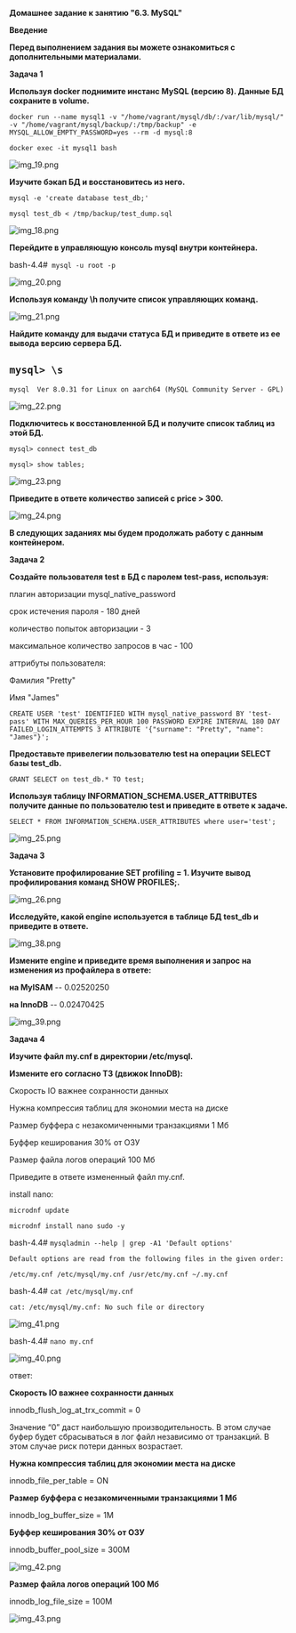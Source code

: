 **Домашнее задание к занятию "6.3. MySQL"**


**Введение**

**Перед выполнением задания вы можете ознакомиться с дополнительными материалами.**



**Задача 1**


**Используя docker поднимите инстанс MySQL (версию 8). Данные БД сохраните в volume.**

`docker run --name mysql1 -v "/home/vagrant/mysql/db/:/var/lib/mysql/" -v "/home/vagrant/mysql/backup/:/tmp/backup" -e MYSQL_ALLOW_EMPTY_PASSWORD=yes --rm -d mysql:8
`

`docker exec -it mysql1 bash`

![img_19.png](img_19.png)

**Изучите бэкап БД и восстановитесь из него.**

`mysql -e 'create database test_db;'`

`mysql test_db < /tmp/backup/test_dump.sql`

![img_18.png](img_18.png)

**Перейдите в управляющую консоль mysql внутри контейнера.**

bash-4.4#` mysql -u root -p`

![img_20.png](img_20.png)

**Используя команду \h получите список управляющих команд.**

![img_21.png](img_21.png)

**Найдите команду для выдачи статуса БД и приведите в ответе из ее вывода версию сервера БД.**

`mysql> \s`
--------------
`mysql  Ver 8.0.31 for Linux on aarch64 (MySQL Community Server - GPL)`

![img_22.png](img_22.png)

**Подключитесь к восстановленной БД и получите список таблиц из этой БД.**

`mysql> connect test_db`

`mysql> show tables;`

![img_23.png](img_23.png)

**Приведите в ответе количество записей с price > 300.**

![img_24.png](img_24.png)

**В следующих заданиях мы будем продолжать работу с данным контейнером.**


**Задача 2**

**Создайте пользователя test в БД c паролем test-pass, используя:**

плагин авторизации mysql_native_password

срок истечения пароля - 180 дней

количество попыток авторизации - 3

максимальное количество запросов в час - 100

аттрибуты пользователя:

Фамилия "Pretty"

Имя "James"

`CREATE USER 'test' IDENTIFIED WITH mysql_native_password BY 'test-pass' WITH MAX_QUERIES_PER_HOUR 100 PASSWORD EXPIRE INTERVAL 180 DAY FAILED_LOGIN_ATTEMPTS 3 ATTRIBUTE '{"surname": "Pretty", "name": "James"}';
`

**Предоставьте привелегии пользователю test на операции SELECT базы test_db.**

`GRANT SELECT on test_db.* TO test;`

**Используя таблицу INFORMATION_SCHEMA.USER_ATTRIBUTES получите данные по пользователю test и приведите в ответе к задаче.**

`SELECT * FROM INFORMATION_SCHEMA.USER_ATTRIBUTES where user='test';`

![img_25.png](img_25.png)


**Задача 3**

**Установите профилирование SET profiling = 1. Изучите вывод профилирования команд SHOW PROFILES;.**

![img_26.png](img_26.png)

**Исследуйте, какой engine используется в таблице БД test_db и приведите в ответе.**

![img_38.png](img_38.png)

**Измените engine и приведите время выполнения и запрос на изменения из профайлера в ответе:**

**на MyISAM** -- 0.02520250

**на InnoDB** -- 0.02470425 

![img_39.png](img_39.png)


**Задача 4**

**Изучите файл my.cnf в директории /etc/mysql.**

**Измените его согласно ТЗ (движок InnoDB):**

Скорость IO важнее сохранности данных

Нужна компрессия таблиц для экономии места на диске

Размер буффера с незакомиченными транзакциями 1 Мб

Буффер кеширования 30% от ОЗУ

Размер файла логов операций 100 Мб

Приведите в ответе измененный файл my.cnf.



install nano:

`microdnf update`

`microdnf install nano sudo -y`

bash-4.4# `mysqladmin --help | grep -A1 'Default options'`

`Default options are read from the following files in the given order:`

`/etc/my.cnf /etc/mysql/my.cnf /usr/etc/my.cnf ~/.my.cnf `

bash-4.4# `cat /etc/mysql/my.cnf`

`cat: /etc/mysql/my.cnf: No such file or directory`

![img_41.png](img_41.png)

bash-4.4# `nano my.cnf`

![img_40.png](img_40.png)

ответ:

**Скорость IO важнее сохранности данных**

innodb_flush_log_at_trx_commit = 0 

Значение “0” даст наибольшую производительность. В этом случае буфер будет сбрасываться в лог файл независимо от транзакций. 
В этом случае риск потери данных возрастает.

**Нужна компрессия таблиц для экономии места на диске**

innodb_file_per_table = ON

**Размер буффера с незакомиченными транзакциями 1 Мб**

innodb_log_buffer_size = 1M

**Буффер кеширования 30% от ОЗУ**

innodb_buffer_pool_size = 300M

![img_42.png](img_42.png)

**Размер файла логов операций 100 Мб**

innodb_log_file_size = 100M

![img_43.png](img_43.png)
